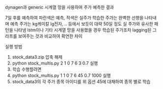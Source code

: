 dynagen과 generic 시계열 망을 사용하여 주가 예측한 결과

7일 후를 예측하여 파란색은 예측, 적색은 실주가
학습한 주가는 완벽한 선행을 나타내며
예측 주가는 kg케미칼 lg전자, .. 등에서 보듯이 대략 50일 정도
실 주가와 유사한 패턴을 나타냄
lstm이나 기타 시계열 망을 사용했을 경우 학습된 주가조차 lagging된 그라프를 보여주는
것과 비교하여 확연한 차이

실행 방법
1. stock_data3.zip 압축 해제
2. python stock_multis.py 2 1 0 7 6 3 0.7 실행
3. 학습 수행할려면 
4. python stock_multis.py 1 1 0 7 6 45 0.7 1000 실행
5. stock_data3의 각 주가 종목 아이디를 위 옵션 45에 대채하여 종목 별로 학습
